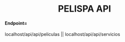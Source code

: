 <h1 align="center"> PELISPA API </h1>
<h4>Endpoint=</h4> <p>localhost/api/api/peliculas || localhost/api/api/servicios</p>

